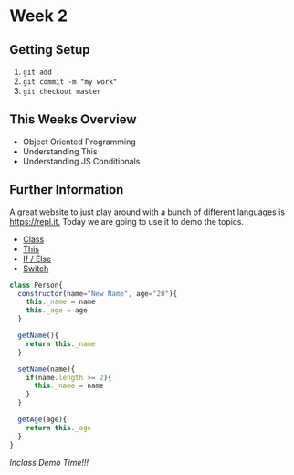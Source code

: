 # Week 2

## Getting Setup

1. `git add .`
2. `git commit -m "my work"`
3. `git checkout master`

## This Weeks Overview

- Object Oriented Programming
- Understanding This
- Understanding JS Conditionals

## Further Information

A great website to just play around with a bunch of different languages
is <https://repl.it.> Today we are going to use it to demo the topics.

- [Class](https://developer.mozilla.org/en-US/docs/Web/JavaScript/Reference/Statements/class)
- [This](https://developer.mozilla.org/en-US/docs/Web/JavaScript/Reference/Operators/this)
- [If / Else](https://developer.mozilla.org/en-US/docs/Web/JavaScript/Reference/Statements/if...else)
- [Switch](https://developer.mozilla.org/en-US/docs/Web/JavaScript/Reference/Statements/switch)

```javascript
class Person{
  constructor(name="New Name", age="20"){
    this._name = name
    this._age = age
  }

  getName(){
    return this._name
  }

  setName(name){
    if(name.length >= 2){
      this._name = name
    }
  }

  getAge(age){
    return this._age
  }
}

```


_Inclass Demo Time!!!_
